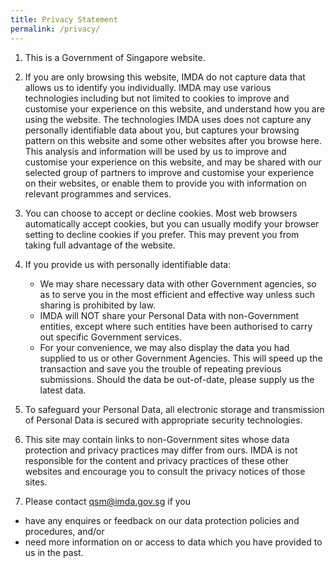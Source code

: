 ```yaml
---
title: Privacy Statement
permalink: /privacy/
---
```

1.  This is a Government of Singapore website.
  
3.  If you are only browsing this website, IMDA do not capture data that allows us to identify you individually. IMDA may use various technologies including but not limited to cookies to improve and customise your experience on this website, and understand how you are using the website. The technologies IMDA uses does not capture any personally identifiable data about you, but captures your browsing pattern on this website and some other websites after you browse here. This analysis and information will be used by us to improve and customise your experience on this website, and may be shared with our selected group of partners to improve and customise your experience on their websites, or enable them to provide you with information on relevant programmes and services.
  
5.  You can choose to accept or decline cookies. Most web browsers automatically accept cookies, but you can usually modify your browser setting to decline cookies if you prefer. This may prevent you from taking full advantage of the website.
  
7.  If you provide us with personally identifiable data:
    *   We may share necessary data with other Government agencies, so as to serve you in the most efficient and effective way unless such sharing is prohibited by law.
    *   IMDA will NOT share your Personal Data with non-Government entities, except where such entities have been authorised to carry out specific Government services.
    *   For your convenience, we may also display the data you had supplied to us or other Government Agencies. This will speed up the transaction and save you the trouble of repeating previous submissions. Should the data be out-of-date, please supply us the latest data.
  
9.  To safeguard your Personal Data, all electronic storage and transmission of Personal Data is secured with appropriate security technologies.
  
11.  This site may contain links to non-Government sites whose data protection and privacy practices may differ from ours. IMDA is not responsible for the content and privacy practices of these other websites and encourage you to consult the privacy notices of those sites.
  
13.  Please contact [qsm@imda.gov.sg](mailto:qsm@imda.gov.sg) if you
* have any enquires or feedback on our data protection policies and procedures, and/or
*  need more information on or access to data which you have provided to us in the past.